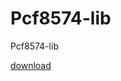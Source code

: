 # Pcf8574-lib
Pcf8574-lib


<a href="https://github.com/adarshkumarsingh83/Pcf8574-lib/archive/main.zip">download</a>